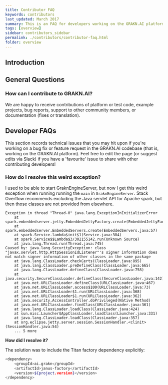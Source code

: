 ```yaml
---
title: Contributor FAQ
keywords: contributors
last_updated: March 2017
summary: This is an FAQ for developers working on the GRAKN.AI platform
tags: [overview]
sidebar: contributors_sidebar
permalink: ./contributors/contributor-faq.html
folder: overview
---
```


## Introduction

## General Questions

### How can I contribute to GRAKN.AI?

We are happy to receive contributions of platform or test code, example projects, bug reports, support to other community members, or documentation (fixes or translation). 


## Developer FAQs

This section records technical issues that you may hit upon if you're working on a bug fix or feature request in the GRAKN.AI codebase (that is, working on the GRAKN.AI platform). Feel free to edit the page (or suggest edits via Slack) if you have a 'favourite' issue to share with other contributing developers!

### How do I resolve this weird exception?

I used to be able to start GraknEngineServer, but now I get this weird exception when running running the `main` in `GraknEngineServer`. Stack Overflow recommends excluding the Java servlet API for Apache spark, but then those classes are not provided from elsewhere. 

```
Exception in thread "Thread-0" java.lang.ExceptionInInitializerError
	at spark.embeddedserver.jetty.EmbeddedJettyFactory.create(EmbeddedJettyFactory.java:34)
	at spark.embeddedserver.EmbeddedServers.create(EmbeddedServers.java:57)
	at spark.Service.lambda$init$1(Service.java:384)
	at spark.Service$$Lambda$3/302155142.run(Unknown Source)
	at java.lang.Thread.run(Thread.java:745)
Caused by: java.lang.SecurityException: class "javax.servlet.http.HttpSessionIdListener"'s signer information does not match signer information of other classes in the same package
	at java.lang.ClassLoader.checkCerts(ClassLoader.java:895)
	at java.lang.ClassLoader.preDefineClass(ClassLoader.java:665)
	at java.lang.ClassLoader.defineClass(ClassLoader.java:758)
	at java.security.SecureClassLoader.defineClass(SecureClassLoader.java:142)
	at java.net.URLClassLoader.defineClass(URLClassLoader.java:467)
	at java.net.URLClassLoader.access$100(URLClassLoader.java:73)
	at java.net.URLClassLoader$1.run(URLClassLoader.java:368)
	at java.net.URLClassLoader$1.run(URLClassLoader.java:362)
	at java.security.AccessController.doPrivileged(Native Method)
	at java.net.URLClassLoader.findClass(URLClassLoader.java:361)
	at java.lang.ClassLoader.loadClass(ClassLoader.java:424)
	at sun.misc.Launcher$AppClassLoader.loadClass(Launcher.java:331)
	at java.lang.ClassLoader.loadClass(ClassLoader.java:357)
	at org.eclipse.jetty.server.session.SessionHandler.<clinit>(SessionHandler.java:54)
	... 5 more
```	
	
**How did I resolve it?**

The solution was to include the Titan factory dependency explicitly:

```bash
<dependency>
    <groupId>ai.grakn</groupId>
    <artifactId>janus-factory</artifactId>
    <version>${project.version}</version>
</dependency>
```